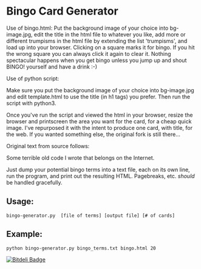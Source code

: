 Bingo Card Generator
====================
Use of bingo.html:
Put the background image of your choice into bg-image.jpg, edit the title in the html file to whatever
you like, add more or different trumpisms in the html file by extending the list 'trumpisms', and load
up into your browser. Clicking on a square marks it for bingo. If you hit the wrong square you can always
click it again to clear it. Nothing spectacular happens when you get bingo unless you jump up and shout
BINGO! yourself and have a drink :-)

Use of python script:

Make sure you put the background image of your choice into bg-image.jpg and edit template.html to use
the title (in h1 tags) you prefer. Then run the script with python3.

Once you've run the script and viewed the html in your browser, resize the browser and printscreen the
area you want for the card, for a cheap quick image. I've repurposed it with the intent to produce one
card, with title, for the web. If you wanted something else, the original fork is still there...

Original text from source follows:

Some terrible old code I wrote that belongs on the Internet.

Just dump your potential bingo terms into a text file, each on its own line, run the program, and print out the resulting HTML. Pagebreaks, etc. *should* be handled gracefully.

Usage:
------

```shell
bingo-generator.py  [file of terms] [output file] [# of cards]
```

Example:
--------

```shell
python bingo-generator.py bingo_terms.txt bingo.html 20
```


[![Bitdeli Badge](https://d2weczhvl823v0.cloudfront.net/hrs/bingo/trend.png)](https://bitdeli.com/free "Bitdeli Badge")

